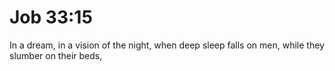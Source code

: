 # Job 33:15

In a dream, in a vision of the night, when deep sleep falls on men, while they slumber on their beds,
